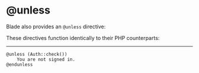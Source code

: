 # @unless

Blade also provides an `@unless` directive:

These directives function identically to their PHP counterparts:

---

```blade
@unless (Auth::check())
    You are not signed in.
@endunless
```
